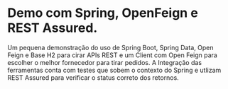 # Demo com Spring, OpenFeign e REST Assured.

 Um pequena demonstração do uso de Spring Boot, Spring Data, Open Feign e Base H2 para cirar APIs REST 
e um Client com Open Feign para escolher o melhor fornecedor para tirar pedidos.
 A Integração das ferramentas conta com testes que sobem o contexto do Spring e utlizam REST Assured 
 para verificar o status correto dos retornos.
